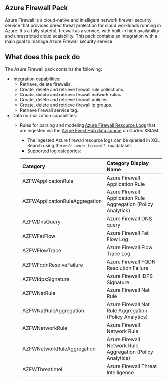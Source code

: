 ## Azure Firewall Pack
Azure Firewall is a cloud-native and intelligent network firewall security service that provides breed threat protection for cloud workloads running in Azure. It's a fully stateful, firewall as a service, with built-in high availability and unrestricted cloud scalability.
This pack contains an integration with a main goal to manage Azure Firewall security service.

## What does this pack do

The Azure Firewall pack contains the following: 
* Integration capabilities:
  * Retrieve, delete firewalls. 
  * Create, delete and retrieve firewall rule collections.
  * Create, delete and retrieve firewall network rules.
  * Create, delete and retrieve firewall policies.
  * Create, delete and retrieve firewall ip groups.
  * Retrieve firewall service tag. 
* Data normalization capabilities: 
  * Rules for parsing and modeling [Azure Firewall Resource Logs](https://learn.microsoft.com/en-us/azure/firewall/monitor-firewall-reference#resource-logs) that are ingested via the [Azure Event Hub data source](https://docs-cortex.paloaltonetworks.com/r/Cortex-XSIAM/Cortex-XSIAM-Documentation/Ingest-logs-from-Microsoft-Azure-Event-Hub?tocId=kdBiMvtdaJTAWsaoShdYHQ) on Cortex XSIAM. 
    * The ingested Azure firewall resource logs can be queried in XQL Search using the *`msft_azure_firewall_raw`* dataset. 
    * Supported log categories:

    | Category                       | Category Display Name |
    | :----------------------------- | :------- | 
    | AZFWApplicationRule            | Azure Firewall Application Rule|
    | AZFWApplicationRuleAggregation | Azure Firewall Application Rule Aggregation (Policy Analytics)|
    | AZFWDnsQuery                   | Azure Firewall DNS query|
    | AZFWFatFlow                    | Azure Firewall Fat Flow Log|
    | AZFWFlowTrace                  | Azure Firewall Flow Trace Log|
    | AZFWFqdnResolveFailure         | Azure Firewall FQDN Resolution Failure|
    | AZFWIdpsSignature              | Azure Firewall IDPS Signature|
    | AZFWNatRule                    | Azure Firewall Nat Rule|
    | AZFWNatRuleAggregation         | Azure Firewall Nat Rule Aggregation (Policy Analytics)|
    | AZFWNetworkRule                | Azure Firewall Network Rule|
    | AZFWNetworkRuleAggregation     | Azure Firewall Network Rule Aggregation (Policy Analytics)|
    | AZFWThreatIntel                | Azure Firewall Threat Intelligence|